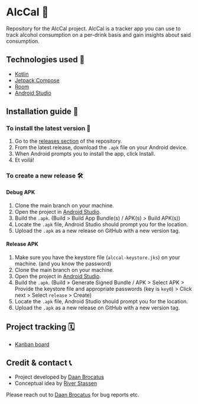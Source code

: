 # AlcCal 🍺

Repository for the AlcCal project. AlcCal is a tracker app you can use to track alcohol consumption on a per-drink basis and gain insights about said consumption.

## Technologies used 🤖
- [Kotlin](https://kotlinlang.org/)
- [Jetpack Compose](https://developer.android.com/compose)
- [Room](https://developer.android.com/jetpack/androidx/releases/room)
- [Android Studio](https://developer.android.com/studio)

## Installation guide 📖
### To install the latest version 📲
1. Go to the [releases section](https://github.com/Inn0/AlcCal/releases) of the repository.
2. From the latest release, download the `.apk` file on your Android device.
3. When Android prompts you to install the app, click Install.
4. Et voilá!

### To create a new release 🛠️
#### Debug APK
1. Clone the main branch on your machine.
2. Open the project in [Android Studio](https://developer.android.com/studio).
3. Build the `.apk`. (Build > Build App Bundle(s) / APK(s) > Build APK(s))
4. Locate the `.apk` file, Android Studio should prompt you for the location.
5. Upload the `.apk` as a new release on GitHub with a new version tag.

#### Release APK
1. Make sure you have the keystore file (`alccal-keystore.jks`) on your machine. (and you know the password)
2. Clone the main branch on your machine.
3. Open the project in [Android Studio](https://developer.android.com/studio).
4. Build the `.apk`. (Build > Generate Signed Bundle / APK > Select APK > Provide the keystore file and appropriate passwords (key is `key0`) > Click next > Select `release` > Create)
5. Locate the `.apk` file, Android Studio should prompt you for the location.
6. Upload the `.apk` as a new release on GitHub with a new version tag.

## Project tracking 🗓️
- [Kanban board](https://github.com/users/Inn0/projects/4/views/1)

## Credit & contact 📞
- Project developed by [Daan Brocatus](mailto:daan.brocatus@outlook.com)
- Conceptual idea by [River Stassen](mailto:riverstassen@gmail.com)

Please reach out to [Daan Brocatus](mailto:daan.brocatus@outlook.com) for bug reports etc. 
